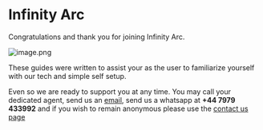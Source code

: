 
# Infinity Arc

Congratulations and thank you for joining Infinity Arc.

![image.png](/image-d37b6191-c976-4e57-99c3-56b561a2e73e.png)

These guides were written to assist your as the user to familiarize yourself with our tech and simple self setup.

Even so we are ready to support you at any time. You may call your dedicated agent, send us an [email](mailto:support@infinityarc.net), send us a whatsapp at <strong id="phone-number">+44 7979 433992</strong> and if you wish to remain anonymous please use the [contact us page](/contact-us)





